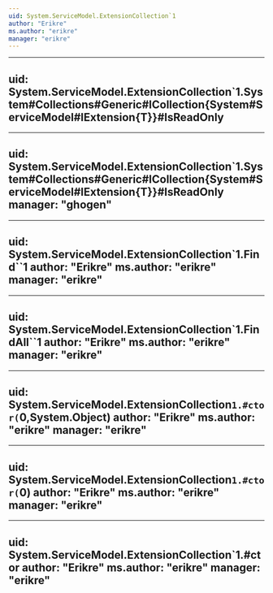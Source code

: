 ```yaml
---
uid: System.ServiceModel.ExtensionCollection`1
author: "Erikre"
ms.author: "erikre"
manager: "erikre"
---
```


---
uid: System.ServiceModel.ExtensionCollection`1.System#Collections#Generic#ICollection{System#ServiceModel#IExtension{T}}#IsReadOnly
---

---
uid: System.ServiceModel.ExtensionCollection`1.System#Collections#Generic#ICollection{System#ServiceModel#IExtension{T}}#IsReadOnly
manager: "ghogen"
---

---
uid: System.ServiceModel.ExtensionCollection`1.Find``1
author: "Erikre"
ms.author: "erikre"
manager: "erikre"
---

---
uid: System.ServiceModel.ExtensionCollection`1.FindAll``1
author: "Erikre"
ms.author: "erikre"
manager: "erikre"
---

---
uid: System.ServiceModel.ExtensionCollection`1.#ctor(`0,System.Object)
author: "Erikre"
ms.author: "erikre"
manager: "erikre"
---

---
uid: System.ServiceModel.ExtensionCollection`1.#ctor(`0)
author: "Erikre"
ms.author: "erikre"
manager: "erikre"
---

---
uid: System.ServiceModel.ExtensionCollection`1.#ctor
author: "Erikre"
ms.author: "erikre"
manager: "erikre"
---

